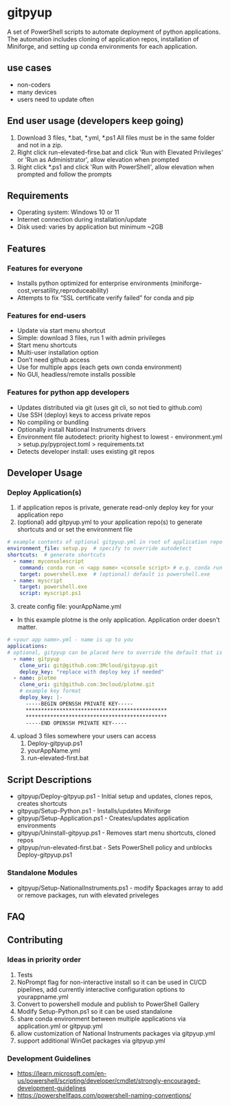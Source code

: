 # gitpyup
A set of PowerShell scripts to automate deployment of python applications. The automation includes cloning of application repos, installation of Miniforge, and setting up conda environments for each application.

## use cases
* non-coders
* many devices
* users need to update often

## End user usage (developers keep going)
1. Download 3 files, *.bat, *.yml, *.ps1 All files must be in the same folder and not in a zip.
2. Right click run-elevated-firse.bat and click 'Run with Elevated Privileges' or 'Run as Administrator', allow elevation when prompted
3. Right click *.ps1 and click 'Run with PowerShell', allow  elevation when prompted and follow the prompts

## Requirements
* Operating system: Windows 10 or 11
* Internet connection during installation/update
* Disk used: varies by application but minimum ~2GB

## Features
### Features for everyone
* Installs python optimized for enterprise environments (miniforge-cost,versatility,reproduceability)
* Attempts to fix “SSL certificate verify failed” for conda and pip

### Features for end-users
* Update via start menu shortcut
* Simple: download 3 files, run 1 with admin privileges 
* Start menu shortcuts
* Multi-user installation option
* Don’t need github access
* Use for multiple apps (each gets own conda environment)
* No GUI, headless/remote installs possible

### Features for python app developers
* Updates distributed via git (uses git cli, so not tied to github.com)
* Use SSH (deploy) keys to access private repos
* No compiling or bundling
* Optionally install National Instruments drivers
* Environment file autodetect: priority highest to lowest - environment.yml > setup.py/pyproject.toml > requirements.txt
* Detects developer install: uses existing git repos

## Developer Usage

### Deploy Application(s)
1. if application repos is private, generate read-only deploy key for your application repo
2. (optional) add gitpyup.yml to your application repo(s) to generate shortcuts and or set the environment file

```yml
# example contents of optional gitpyup.yml in root of application repo
environment_file: setup.py  # specify to override autodetect
shortcuts:  # generate shortcuts
  - name: myconsolescript
    command: conda run -n <app name> <console script> # e.g. conda run -n plotme plotme
    target: powershell.exe  # (optional) default is powershell.exe
  - name: myscript
    target: powershell.exe
    script: myscript.ps1
```

3. create config file: yourAppName.yml

* In this example plotme is the only application.  Application order doesn't matter.
```yml
# <your app name>.yml - name is up to you
applications:
# optional, gitpyup can be placed here to override the default that is in Deploy-gitpyup.ps1
  - name: gitpyup
    clone_uri: git@github.com:3Mcloud/gitpyup.git
    deploy_key: "replace with deploy key if needed"
  - name: plotme
    clone_uri: git@github.com:3mcloud/plotme.git
    # example key format
    deploy_key: |-
      -----BEGIN OPENSSH PRIVATE KEY-----
      **********************************************
      **********************************************
      -----END OPENSSH PRIVATE KEY-----
```

4. upload 3 files somewhere your users can access
    1. Deploy-gitpyup.ps1
    2. yourAppName.yml
    3. run-elevated-first.bat

## Script Descriptions
* gitpyup/Deploy-gitpyup.ps1 - Initial setup and updates, clones repos, creates shortcuts
* gitpyup/Setup-Python.ps1 - Installs/updates Miniforge
* gitpyup/Setup-Application.ps1 - Creates/updates application  environments
* gitpyup/Uninstall-gitpyup.ps1 - Removes start menu shortcuts, cloned repos
* gitpyup/run-elevated-first.bat - Sets PowerShell policy and unblocks Deploy-gitpyup.ps1

### Standalone Modules
* gitpyup/Setup-NationalInstruments.ps1 - modify $packages array to add or remove packages, run with elevated priveleges

## FAQ 


## Contributing

### Ideas in priority order
1. Tests
1. NoPrompt flag for non-interactive install so it can be used in CI/CD pipelines, add currently interactive configuration options to yourappname.yml
1. Convert to powershell module and publish to PowerShell Gallery
1. Modify Setup-Python.ps1 so it can be used standalone
1. share conda environment between multiple applications via application.yml or gitpyup.yml
1. allow customization of National Instruments packages via gitpyup.yml
1. support additional WinGet packages via gitpyup.yml

### Development Guidelines
* https://learn.microsoft.com/en-us/powershell/scripting/developer/cmdlet/strongly-encouraged-development-guidelines
* https://powershellfaqs.com/powershell-naming-conventions/


